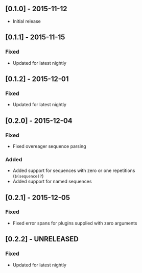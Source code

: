 ## [0.1.0] - 2015-11-12
- Initial release

## [0.1.1] - 2015-11-15

### Fixed
- Updated for latest nightly

## [0.1.2] - 2015-12-01

### Fixed
- Updated for latest nightly

## [0.2.0] - 2015-12-04

### Fixed
- Fixed overeager sequence parsing

### Added
- Added support for sequences with zero or one repetitions (`$(sequence)?`)
- Added support for named sequences

## [0.2.1] - 2015-12-05

### Fixed
- Fixed error spans for plugins supplied with zero arguments

## [0.2.2] - UNRELEASED

### Fixed
- Updated for latest nightly
